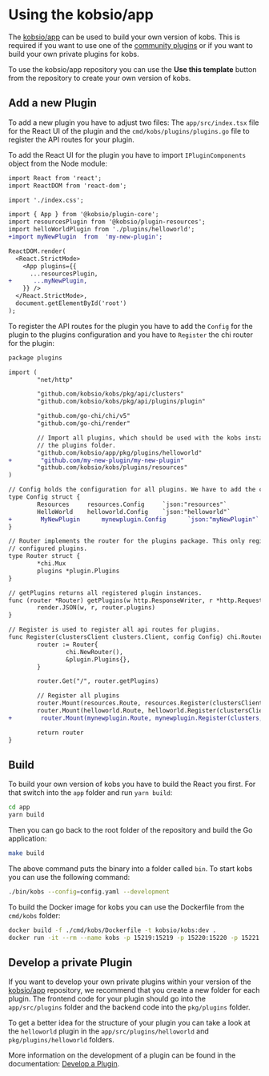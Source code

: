 # Using the kobsio/app

The [kobsio/app](https://github.com/kobsio/app) can be used to build your own version of kobs. This is required if you want to use one of the [community plugins](../plugins/index.md#community-plugins) or if you want to build your own private plugins for kobs.

To use the kobsio/app repository you can use the **Use this template** button from the repository to create your own version of kobs.

## Add a new Plugin

To add a new plugin you have to adjust two files: The `app/src/index.tsx` file for the React UI of the plugin and the `cmd/kobs/plugins/plugins.go` file to register the API routes for your plugin.

To add the React UI for the plugin you have to import `IPluginComponents` object from the Node module:

```diff
import React from 'react';
import ReactDOM from 'react-dom';

import './index.css';

import { App } from '@kobsio/plugin-core';
import resourcesPlugin from '@kobsio/plugin-resources';
import helloWorldPlugin from './plugins/helloworld';
+import myNewPlugin  from  'my-new-plugin';

ReactDOM.render(
  <React.StrictMode>
    <App plugins={{
      ...resourcesPlugin,
+      ...myNewPlugin,
    }} />
  </React.StrictMode>,
  document.getElementById('root')
);
```

To register the API routes for the plugin you have to add the `Config` for the plugin to the plugins configuration and you have to `Register` the chi router for the plugin:

```diff
package plugins

import (
        "net/http"

        "github.com/kobsio/kobs/pkg/api/clusters"
        "github.com/kobsio/kobs/pkg/api/plugins/plugin"

        "github.com/go-chi/chi/v5"
        "github.com/go-chi/render"

        // Import all plugins, which should be used with the kobs instance. By default this are all first party plugins from
        // the plugins folder.
        "github.com/kobsio/app/pkg/plugins/helloworld"
+        "github.com/my-new-plugin/my-new-plugin"
        "github.com/kobsio/kobs/plugins/resources"
)

// Config holds the configuration for all plugins. We have to add the configuration for all the imported plugins.
type Config struct {
        Resources     resources.Config     `json:"resources"`
        HelloWorld    helloworld.Config    `json:"helloworld"`
+        MyNewPlugin      mynewplugin.Config      `json:"myNewPlugin"`
}

// Router implements the router for the plugins package. This only registeres one route which is used to return all the
// configured plugins.
type Router struct {
        *chi.Mux
        plugins *plugin.Plugins
}

// getPlugins returns all registered plugin instances.
func (router *Router) getPlugins(w http.ResponseWriter, r *http.Request) {
        render.JSON(w, r, router.plugins)
}

// Register is used to register all api routes for plugins.
func Register(clustersClient clusters.Client, config Config) chi.Router {
        router := Router{
                chi.NewRouter(),
                &plugin.Plugins{},
        }

        router.Get("/", router.getPlugins)

        // Register all plugins
        router.Mount(resources.Route, resources.Register(clustersClient, router.plugins, config.Resources))
        router.Mount(helloworld.Route, helloworld.Register(clustersClient, router.plugins, config.HelloWorld))
+        router.Mount(mynewplugin.Route, mynewplugin.Register(clusters, router.plugins, config.MyNewPlugin))

        return router
}
```

## Build

To build your own version of kobs you have to build the React you first. For that switch into the `app` folder and run `yarn build`:

```sh
cd app
yarn build
```

Then you can go back to the root folder of the repository and build the Go application:

```sh
make build
```

The above command puts the binary into a folder called `bin`. To start kobs you can use the following command:

```sh
./bin/kobs --config=config.yaml --development
```

To build the Docker image for kobs you can use the Dockerfile from the `cmd/kobs` folder:

```sh
docker build -f ./cmd/kobs/Dockerfile -t kobsio/kobs:dev .
docker run -it --rm --name kobs -p 15219:15219 -p 15220:15220 -p 15221:15221 -v $(pwd)/config.yaml:/kobs/config.yaml -v $HOME/.kube/config:/.kube/config kobsio/kobs:dev --development
```

## Develop a private Plugin

If you want to develop your own private plugins within your version of the [kobsio/app](https://github.com/kobsio/app) repository, we recommend that you create a new folder for each plugin. The frontend code for your plugin should go into the `app/src/plugins` folder and the backend code into the `pkg/plugins` folder.

To get a better idea for the structure of your plugin you can take a look at the `helloworld` plugin in the `app/src/plugins/helloworld` and `pkg/plugins/helloworld` folders.

More information on the development of a plugin can be found in the documentation: [Develop a Plugin](./develop-a-plugin.md).
